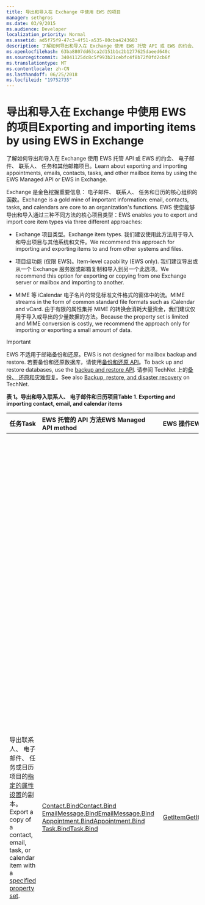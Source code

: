 ```yaml
---
title: 导出和导入在 Exchange 中使用 EWS 的项目
manager: sethgros
ms.date: 03/9/2015
ms.audience: Developer
localization_priority: Normal
ms.assetid: ad5f75f9-47c3-4f51-a535-80cba4243683
description: 了解如何导出和导入在 Exchange 使用 EWS 托管 API 或 EWS 的约会、 电子邮件、 联系人、 任务和其他邮箱项目。
ms.openlocfilehash: 63ba8807dd63ca2d151b1c2b1277625daeed640c
ms.sourcegitcommit: 34041125dc8c5f993b21cebfc4f8b72f0fd2cb6f
ms.translationtype: MT
ms.contentlocale: zh-CN
ms.lasthandoff: 06/25/2018
ms.locfileid: "19752735"
---
```

# <a name="exporting-and-importing-items-by-using-ews-in-exchange"></a><span data-ttu-id="5c121-103">导出和导入在 Exchange 中使用 EWS 的项目</span><span class="sxs-lookup"><span data-stu-id="5c121-103">Exporting and importing items by using EWS in Exchange</span></span>

<span data-ttu-id="5c121-104">了解如何导出和导入在 Exchange 使用 EWS 托管 API 或 EWS 的约会、 电子邮件、 联系人、 任务和其他邮箱项目。</span><span class="sxs-lookup"><span data-stu-id="5c121-104">Learn about exporting and importing appointments, emails, contacts, tasks, and other mailbox items by using the EWS Managed API or EWS in Exchange.</span></span> 
  
<span data-ttu-id="5c121-105">Exchange 是金色挖掘重要信息： 电子邮件、 联系人、 任务和日历的核心组织的函数。</span><span class="sxs-lookup"><span data-stu-id="5c121-105">Exchange is a gold mine of important information: email, contacts, tasks, and calendars are core to an organization's functions.</span></span> <span data-ttu-id="5c121-106">EWS 使您能够导出和导入通过三种不同方法的核心项目类型：</span><span class="sxs-lookup"><span data-stu-id="5c121-106">EWS enables you to export and import core item types via three different approaches:</span></span>
  
- <span data-ttu-id="5c121-107">Exchange 项目类型。</span><span class="sxs-lookup"><span data-stu-id="5c121-107">Exchange item types.</span></span> <span data-ttu-id="5c121-108">我们建议使用此方法用于导入和导出项目与其他系统和文件。</span><span class="sxs-lookup"><span data-stu-id="5c121-108">We recommend this approach for importing and exporting items to and from other systems and files.</span></span>
    
- <span data-ttu-id="5c121-109">项目级功能 (仅限 EWS)。</span><span class="sxs-lookup"><span data-stu-id="5c121-109">Item-level capability (EWS only).</span></span> <span data-ttu-id="5c121-110">我们建议导出或从一个 Exchange 服务器或邮箱复制和导入到另一个此选项。</span><span class="sxs-lookup"><span data-stu-id="5c121-110">We recommend this option for exporting or copying from one Exchange server or mailbox and importing to another.</span></span>
    
- <span data-ttu-id="5c121-111">MIME 等 iCalendar 电子名片的常见标准文件格式的窗体中的流。</span><span class="sxs-lookup"><span data-stu-id="5c121-111">MIME streams in the form of common standard file formats such as iCalendar and vCard.</span></span> <span data-ttu-id="5c121-112">由于有限的属性集并 MIME 的转换会消耗大量资金，我们建议仅用于导入或导出的少量数据的方法。</span><span class="sxs-lookup"><span data-stu-id="5c121-112">Because the property set is limited and MIME conversion is costly, we recommend the approach only for importing or exporting a small amount of data.</span></span>
    
> [!IMPORTANT]
> <span data-ttu-id="5c121-113">EWS 不适用于邮箱备份和还原。</span><span class="sxs-lookup"><span data-stu-id="5c121-113">EWS is not designed for mailbox backup and restore.</span></span> <span data-ttu-id="5c121-114">若要备份和还原数据库，请使用[备份和还原 API](../backup-restore/backup-and-restore-for-exchange-2013.md)。</span><span class="sxs-lookup"><span data-stu-id="5c121-114">To back up and restore databases, use the [backup and restore API](../backup-restore/backup-and-restore-for-exchange-2013.md).</span></span> <span data-ttu-id="5c121-115">请参阅 TechNet 上的[备份、 还原和灾难恢复](http://technet.microsoft.com/zh-cn/library/dd876874%28v=exchg.150%29.aspx)。</span><span class="sxs-lookup"><span data-stu-id="5c121-115">See also [Backup, restore, and disaster recovery](http://technet.microsoft.com/zh-cn/library/dd876874%28v=exchg.150%29.aspx) on TechNet.</span></span> 
  
<span data-ttu-id="5c121-116">**表 1。导出和导入联系人、 电子邮件和日历项目**</span><span class="sxs-lookup"><span data-stu-id="5c121-116">**Table 1. Exporting and importing contact, email, and calendar items**</span></span>

|<span data-ttu-id="5c121-117">**任务**</span><span class="sxs-lookup"><span data-stu-id="5c121-117">**Task**</span></span>|<span data-ttu-id="5c121-118">**EWS 托管的 API 方法**</span><span class="sxs-lookup"><span data-stu-id="5c121-118">**EWS Managed API method**</span></span>|<span data-ttu-id="5c121-119">**EWS 操作**</span><span class="sxs-lookup"><span data-stu-id="5c121-119">**EWS operation**</span></span>|<span data-ttu-id="5c121-120">**备注**</span><span class="sxs-lookup"><span data-stu-id="5c121-120">**Notes**</span></span>|
|:-----|:-----|:-----|:-----|
|<span data-ttu-id="5c121-121">导出联系人、 电子邮件、 任务或日历项目的[指定的属性设置](properties-and-extended-properties-in-ews-in-exchange.md)的副本。</span><span class="sxs-lookup"><span data-stu-id="5c121-121">Export a copy of a contact, email, task, or calendar item with a [specified property set](properties-and-extended-properties-in-ews-in-exchange.md).</span></span>  <br/> |[<span data-ttu-id="5c121-122">Contact.Bind</span><span class="sxs-lookup"><span data-stu-id="5c121-122">Contact.Bind</span></span>](http://msdn.microsoft.com/zh-cn/library/microsoft.exchange.webservices.data.contact.bind%28v=exchg.80%29.aspx) <br/> [<span data-ttu-id="5c121-123">EmailMessage.Bind</span><span class="sxs-lookup"><span data-stu-id="5c121-123">EmailMessage.Bind</span></span>](http://msdn.microsoft.com/zh-cn/library/microsoft.exchange.webservices.data.emailmessage.bind%28v=exchg.80%29.aspx) <br/> [<span data-ttu-id="5c121-124">Appointment.Bind</span><span class="sxs-lookup"><span data-stu-id="5c121-124">Appointment.Bind</span></span>](http://msdn.microsoft.com/zh-cn/library/microsoft.exchange.webservices.data.appointment.bind%28v=exchg.80%29.aspx) <br/> [<span data-ttu-id="5c121-125">Task.Bind</span><span class="sxs-lookup"><span data-stu-id="5c121-125">Task.Bind</span></span>](http://msdn.microsoft.com/zh-cn/library/microsoft.exchange.webservices.data.task.bind%28v=exchg.80%29.aspx) <br/> |[<span data-ttu-id="5c121-126">GetItem</span><span class="sxs-lookup"><span data-stu-id="5c121-126">GetItem</span></span>](http://msdn.microsoft.com/library/e3590b8b-c2a7-4dad-a014-6360197b68e4%28Office.15%29.aspx) <br/> |<span data-ttu-id="5c121-127">如果您将邮箱项目导出到另一个非 Exchange 系统或 （包括电子名片和 iCal 文件类型） 文件，我们建议此选项。</span><span class="sxs-lookup"><span data-stu-id="5c121-127">We recommend this option if you're exporting mailbox items to another non-Exchange system or file (including vCard and iCal file types).</span></span> <span data-ttu-id="5c121-128">因为您可以控制导出的属性集，并且性能更佳的 Exchange 服务器，这通常是最佳选项。</span><span class="sxs-lookup"><span data-stu-id="5c121-128">Because you have control over the exported property set, and because performance is better for the Exchange server, this is generally the best option.</span></span>  <br/> <span data-ttu-id="5c121-129">根据属性设置邮箱的项，并注意可能在项目设置的非架构化属性标识符 （扩展属性） 的所有应用程序是否，此选项可能不会产生完全保真的副本。</span><span class="sxs-lookup"><span data-stu-id="5c121-129">Depending on the properties set on a mailbox item, and whether your application is aware of all of the non-schematized property identifiers (extended properties) that might be set on an item, this option might not produce a full-fidelity copy.</span></span>  <br/> <span data-ttu-id="5c121-130">这些方法和操作提供项目的属性以及任何请求的扩展的属性架构化的的集。</span><span class="sxs-lookup"><span data-stu-id="5c121-130">These methods and operation provide the schematized set of properties for an item plus any requested extended properties.</span></span> <span data-ttu-id="5c121-131">**绑定**方法或**GetItem**操作只能提供完全保真的导出的项目如果您知道项目设置的扩展的属性。</span><span class="sxs-lookup"><span data-stu-id="5c121-131">The **Bind** method or **GetItem** operation can only provide full-fidelity export of items if you know the extended properties that are set on an item.</span></span> <span data-ttu-id="5c121-132">您可以请求的所有已知的[扩展的属性](properties-and-extended-properties-in-ews-in-exchange.md)启用全保真方式。</span><span class="sxs-lookup"><span data-stu-id="5c121-132">You can request all the known [extended properties](properties-and-extended-properties-in-ews-in-exchange.md) to enable full fidelity.</span></span>  <br/> <span data-ttu-id="5c121-133">> [!TIP]> 您可以使用 EWS 托管 API 中的跟踪功能要获取的 XML 表示形式导出的项目。</span><span class="sxs-lookup"><span data-stu-id="5c121-133">> [!TIP]> You can use the tracing feature in the EWS Managed API to get the XML representation of exported items.</span></span>           <span data-ttu-id="5c121-134">有关详细信息，请参阅[导出一项插入自定义格式](how-to-export-items-by-using-ews-in-exchange.md#bk_exportcustom)。</span><span class="sxs-lookup"><span data-stu-id="5c121-134">For more information, see [Export an item into a custom format](how-to-export-items-by-using-ews-in-exchange.md#bk_exportcustom).</span></span>  <br/> |
|<span data-ttu-id="5c121-135">导入联系人、 电子邮件、 任务中或[指定的属性设置](properties-and-extended-properties-in-ews-in-exchange.md)的日历项目的副本。</span><span class="sxs-lookup"><span data-stu-id="5c121-135">Import a copy of a contact, email, task, or calendar item with a [specified property set](properties-and-extended-properties-in-ews-in-exchange.md).</span></span>  <br/> |[<span data-ttu-id="5c121-136">Contact.Save</span><span class="sxs-lookup"><span data-stu-id="5c121-136">Contact.Save</span></span>](http://msdn.microsoft.com/zh-cn/library/microsoft.exchange.webservices.data.contact.save%28v=exchg.80%29.aspx) <br/> [<span data-ttu-id="5c121-137">EmailMessage.Save</span><span class="sxs-lookup"><span data-stu-id="5c121-137">EmailMessage.Save</span></span>](http://msdn.microsoft.com/zh-cn/library/microsoft.exchange.webservices.data.emailmessage.save%28v=exchg.80%29.aspx) <br/> [<span data-ttu-id="5c121-138">Appointment.Save</span><span class="sxs-lookup"><span data-stu-id="5c121-138">Appointment.Save</span></span>](http://msdn.microsoft.com/zh-cn/library/microsoft.exchange.webservices.data.appointment.save%28v=exchg.80%29.aspx) <br/> [<span data-ttu-id="5c121-139">Task.Save</span><span class="sxs-lookup"><span data-stu-id="5c121-139">Task.Save</span></span>](http://msdn.microsoft.com/zh-cn/library/microsoft.exchange.webservices.data.task.save%28v=exchg.80%29.aspx) <br/> |[<span data-ttu-id="5c121-140">CreateItem</span><span class="sxs-lookup"><span data-stu-id="5c121-140">CreateItem</span></span>](http://msdn.microsoft.com/library/78a52120-f1d0-4ed7-8748-436e554f75b6%28Office.15%29.aspx) <br/> |<span data-ttu-id="5c121-141">我们建议将邮箱项目导入到 Exchange 此选项。</span><span class="sxs-lookup"><span data-stu-id="5c121-141">We recommend this option for importing mailbox items into Exchange.</span></span> <span data-ttu-id="5c121-142">您可能需要对一些项目类型的特殊属性设置为了维护导入的项的状态。</span><span class="sxs-lookup"><span data-stu-id="5c121-142">You might have to set special properties on some item types in order to maintain the state of the imported item.</span></span> <span data-ttu-id="5c121-143">由 Exchange 而非客户端仅设置某些属性，因为它并不总是可能需要完全保真的导入。</span><span class="sxs-lookup"><span data-stu-id="5c121-143">Because some properties are only set by Exchange and not by clients, it's not always possible to have a full-fidelity import.</span></span>  <br/> <span data-ttu-id="5c121-144">例如，您无法导入与与会者的会议邮箱因为 Exchange 将组织者和与会者之间的关系。</span><span class="sxs-lookup"><span data-stu-id="5c121-144">For example, you cannot import a meeting with attendees into a mailbox because Exchange sets the relationships between the organizer and attendees.</span></span> <span data-ttu-id="5c121-145">仅可以通过发送组织者和与会者接收和响应会议请求中建立这种关系。</span><span class="sxs-lookup"><span data-stu-id="5c121-145">This relationship can only be established by organizers sending and attendees receiving and responding to the meeting request.</span></span>  <br/> <span data-ttu-id="5c121-146">Exchange 中的**约会**对象可以具有复杂的关系和设置。</span><span class="sxs-lookup"><span data-stu-id="5c121-146">**Appointment** objects in Exchange can have complex relationships and settings.</span></span> <span data-ttu-id="5c121-147">有与会者 （会议） 的约会具有会议组织者和与会者将联系在一起的设置。</span><span class="sxs-lookup"><span data-stu-id="5c121-147">Appointments that have attendees (meetings) have settings that tie together the meeting organizer and meeting attendees.</span></span> <span data-ttu-id="5c121-148">导出和导入约会时，不会保留这些设置。</span><span class="sxs-lookup"><span data-stu-id="5c121-148">These settings are not maintained when you export and import appointments.</span></span> <span data-ttu-id="5c121-149">以编程方式重新建立会议组织者/attendee 关系直接对约会不支持。</span><span class="sxs-lookup"><span data-stu-id="5c121-149">Programmatically reestablishing meeting organizer/attendee relationships directly on the appointments is not supported.</span></span> <span data-ttu-id="5c121-150">您具有的重新建立这些关系执行选项然后后处理导入后，具有管理器重新发送会议并已接受会议的与会者。</span><span class="sxs-lookup"><span data-stu-id="5c121-150">An option you do have for reestablishing those relationships is to perform post-processing after an import, then have an organizer resend the meetings and have the attendees accept the meetings.</span></span> <span data-ttu-id="5c121-151">您可以使用 Exchange 模拟组织者和与会者发起呼叫。</span><span class="sxs-lookup"><span data-stu-id="5c121-151">You can use Exchange impersonation to make the calls for both the organizer and the attendees.</span></span> <span data-ttu-id="5c121-152">若要避免错误地与邮箱中的其他会议的会议导入前，您应更改**Appointment**对象的 UID 属性。</span><span class="sxs-lookup"><span data-stu-id="5c121-152">You should change the UID property of the **Appointment** object before you import to avoid having meetings be incorrectly related to other meetings in a mailbox.</span></span>  <br/> |
|<span data-ttu-id="5c121-153">导出联系人、 电子邮件、 任务或日历项完全保真的的副本。</span><span class="sxs-lookup"><span data-stu-id="5c121-153">Export a copy of a contact, email, task, or calendar item in full-fidelity.</span></span>  <br/> |<span data-ttu-id="5c121-154">不适用</span><span class="sxs-lookup"><span data-stu-id="5c121-154">Not applicable</span></span>  <br/> |[<span data-ttu-id="5c121-155">ExportItems</span><span class="sxs-lookup"><span data-stu-id="5c121-155">ExportItems</span></span>](http://msdn.microsoft.com/library/e2846abb-0b16-4732-bbd8-038a674672f6%28Office.15%29.aspx) <br/> |<span data-ttu-id="5c121-156">这是用于导出要导入回 Exchange 邮箱的邮箱项目的最佳选项。</span><span class="sxs-lookup"><span data-stu-id="5c121-156">This is the best option for exporting mailbox items that you want to import back into an Exchange mailbox.</span></span> <span data-ttu-id="5c121-157">您可以使用此选项可邮箱之间复制项。</span><span class="sxs-lookup"><span data-stu-id="5c121-157">You can also use this option to copy items between mailboxes.</span></span> <span data-ttu-id="5c121-158">**ExportItems**操作提供不透明的数据流，代表可用于邮箱之间移动信息的项目。</span><span class="sxs-lookup"><span data-stu-id="5c121-158">The **ExportItems** operation provides an opaque stream that represents the item that you can use to move information between mailboxes.</span></span> <span data-ttu-id="5c121-159">您可以使用[GetItem](http://msdn.microsoft.com/library/e3590b8b-c2a7-4dad-a014-6360197b68e4%28Office.15%29.aspx)操作**ExportItems**使查找另一个系统中的项的索引。</span><span class="sxs-lookup"><span data-stu-id="5c121-159">You can use **ExportItems** with the [GetItem](http://msdn.microsoft.com/library/e3590b8b-c2a7-4dad-a014-6360197b68e4%28Office.15%29.aspx) operation to make an index for finding the items in another system.</span></span> <span data-ttu-id="5c121-160">不能更改导出流。</span><span class="sxs-lookup"><span data-stu-id="5c121-160">You cannot change the export stream.</span></span>  <br/> <span data-ttu-id="5c121-161">有关详细信息，请参阅[导出全保真方式项目](how-to-export-items-by-using-ews-in-exchange.md#bk_exportfullfidelity)。</span><span class="sxs-lookup"><span data-stu-id="5c121-161">For more information, see [Export items with full fidelity](how-to-export-items-by-using-ews-in-exchange.md#bk_exportfullfidelity).</span></span>  <br/> |
|<span data-ttu-id="5c121-162">导入联系人、 电子邮件、 任务或完全保真的中的日历项目的副本。</span><span class="sxs-lookup"><span data-stu-id="5c121-162">Import a copy of a contact, email, task, or calendar item in full-fidelity.</span></span>  <br/> |<span data-ttu-id="5c121-163">不适用</span><span class="sxs-lookup"><span data-stu-id="5c121-163">Not applicable</span></span>  <br/> |[<span data-ttu-id="5c121-164">UploadItems</span><span class="sxs-lookup"><span data-stu-id="5c121-164">UploadItems</span></span>](http://msdn.microsoft.com/library/a88cbe99-7968-454d-a545-4f92c330909f%28Office.15%29.aspx) <br/> |<span data-ttu-id="5c121-165">这是唯一的选项的导入**ExportItems**操作已导出的项目。</span><span class="sxs-lookup"><span data-stu-id="5c121-165">This is the only option for importing items that were exported by the **ExportItems** operation.</span></span>  <br/> |
|<span data-ttu-id="5c121-166">将一个联系人、 电子邮件或日历项一份导出为 MIME 流常见的文件类型。</span><span class="sxs-lookup"><span data-stu-id="5c121-166">Export a copy of a contact, email, or calendar item as a MIME stream for a common file type.</span></span>  <br/> |[<span data-ttu-id="5c121-167">Contact.Bind</span><span class="sxs-lookup"><span data-stu-id="5c121-167">Contact.Bind</span></span>](http://msdn.microsoft.com/zh-cn/library/microsoft.exchange.webservices.data.contact.bind%28v=exchg.80%29.aspx) <br/> [<span data-ttu-id="5c121-168">EmailMessage.Bind</span><span class="sxs-lookup"><span data-stu-id="5c121-168">EmailMessage.Bind</span></span>](http://msdn.microsoft.com/zh-cn/library/microsoft.exchange.webservices.data.emailmessage.bind%28v=exchg.80%29.aspx) <br/> [<span data-ttu-id="5c121-169">Appointment.Bind</span><span class="sxs-lookup"><span data-stu-id="5c121-169">Appointment.Bind</span></span>](http://msdn.microsoft.com/zh-cn/library/microsoft.exchange.webservices.data.appointment.bind%28v=exchg.80%29.aspx) <br/> |<span data-ttu-id="5c121-170">**GetItem**</span><span class="sxs-lookup"><span data-stu-id="5c121-170">**GetItem**</span></span> <br/> |<span data-ttu-id="5c121-171">[MimeContent](http://msdn.microsoft.com/zh-cn/library/microsoft.exchange.webservices.data.item.mimecontent%28v=exchg.80%29.aspx)属性可用于获取项目的 MIME 流表示形式。</span><span class="sxs-lookup"><span data-stu-id="5c121-171">You can use the [MimeContent](http://msdn.microsoft.com/zh-cn/library/microsoft.exchange.webservices.data.item.mimecontent%28v=exchg.80%29.aspx) property to get the MIME stream representation of an item.</span></span>  <br/> <span data-ttu-id="5c121-172">这将在项目上提供基本的所有属性的子集。</span><span class="sxs-lookup"><span data-stu-id="5c121-172">This will provide a basic subset of all the properties on an item.</span></span> <span data-ttu-id="5c121-173">作为最佳实践，只能使用一次性操作 MIME 流。</span><span class="sxs-lookup"><span data-stu-id="5c121-173">As a best practice, only use the MIME stream for one-off operations.</span></span> <span data-ttu-id="5c121-174">不依赖于 MIME 的较大且常用导入/导出的项目，因为 Exchange 执行内容转换为 MIME，这会影响性能。</span><span class="sxs-lookup"><span data-stu-id="5c121-174">Do not rely on MIME for large and frequent importing/exporting of items, because Exchange performs content conversion for the MIME and this can affect performance.</span></span>  <br/> <span data-ttu-id="5c121-175">**联系人**MIME 流是一个[vCard](http://www.faqs.org/rfcs/rfc2426.mdl) (.vcf) 文件。</span><span class="sxs-lookup"><span data-stu-id="5c121-175">The **Contact** MIME stream is a [vCard](http://www.faqs.org/rfcs/rfc2426.mdl) (.vcf) file.</span></span> <span data-ttu-id="5c121-176">根据联系人设置的属性，这可能不会产生完全保真的副本。</span><span class="sxs-lookup"><span data-stu-id="5c121-176">Depending on the properties set on a contact, this might not produce a full-fidelity copy.</span></span> <span data-ttu-id="5c121-177">请注意，您无法使用该电子名片 MIME 流来导入联系人。</span><span class="sxs-lookup"><span data-stu-id="5c121-177">Note that you cannot import a contact by using the vCard MIME stream.</span></span> <span data-ttu-id="5c121-178">若要了解详细信息，请参阅[导出到一个 vCard 文件联系人](how-to-export-items-by-using-ews-in-exchange.md#bk_exportvcardmime)。</span><span class="sxs-lookup"><span data-stu-id="5c121-178">To learn more, see [Export a contact into a vCard file](how-to-export-items-by-using-ews-in-exchange.md#bk_exportvcardmime).</span></span>  <br/> <span data-ttu-id="5c121-179">**EmailMessage** MIME 流是一个.eml 文件。</span><span class="sxs-lookup"><span data-stu-id="5c121-179">The **EmailMessage** MIME stream is an .eml file.</span></span> <span data-ttu-id="5c121-180">.Eml 格式是方便，因为 Outlook 和其他电子邮件客户端可以发现它。</span><span class="sxs-lookup"><span data-stu-id="5c121-180">The .eml format is convenient because Outlook and other email clients can identify it.</span></span> <span data-ttu-id="5c121-181">MIME 流还可用于创建.mht 文件，这是因为许多浏览器可以使用该文件类型方便。</span><span class="sxs-lookup"><span data-stu-id="5c121-181">You can also use the MIME stream to create an .mht file, which is convenient because many browsers can use that file type.</span></span> <span data-ttu-id="5c121-182">EWS 不用于导出到的.msg 文件的电子邮件提供.msg 文件流。</span><span class="sxs-lookup"><span data-stu-id="5c121-182">EWS doesn't provide a .msg file stream for exporting an email to a .msg file.</span></span> <span data-ttu-id="5c121-183">用于导出.msg 文件的选项是为[构造。MSG 文件](http://msdn.microsoft.com/zh-cn/library/cc463912%28v=EXCHG.80%29.aspx)从**EmailMessage.Bind**方法或**GetItem**操作的结果呼叫，或使用第三方 API 调用 EWS 和构造从结果.msg 文件。</span><span class="sxs-lookup"><span data-stu-id="5c121-183">Your options for exporting an .msg file are to either [construct an .MSG file](http://msdn.microsoft.com/zh-cn/library/cc463912%28v=EXCHG.80%29.aspx) from the results of an **EmailMessage.Bind** method or **GetItem** operation call, or use a third-party API that calls EWS and constructs the .msg file from the results.</span></span> <span data-ttu-id="5c121-184">有关详细信息，请参阅[导出电子邮件以.eml 文件](how-to-export-items-by-using-ews-in-exchange.md#bk_exportemailmime)。</span><span class="sxs-lookup"><span data-stu-id="5c121-184">For more information, see [Export an email as an .eml file](how-to-export-items-by-using-ews-in-exchange.md#bk_exportemailmime).</span></span>  <br/> <span data-ttu-id="5c121-185">**约会**MIME 流是一个 iCal (.ics) 文件。</span><span class="sxs-lookup"><span data-stu-id="5c121-185">The **Appointment** MIME stream is an iCal (.ics) file.</span></span> <span data-ttu-id="5c121-186">.Ics 格式是方便，因为 Outlook 和其他电子邮件客户端可以发现它。</span><span class="sxs-lookup"><span data-stu-id="5c121-186">The .ics format is convenient because Outlook and other email clients can identify it.</span></span> <span data-ttu-id="5c121-187">这不是因为 MIME 用于将 stream 中不提供与会者信息导出会议的可行选项。</span><span class="sxs-lookup"><span data-stu-id="5c121-187">This is not a viable option for exporting meetings because attendee information is not provided in the MIME stream.</span></span> <span data-ttu-id="5c121-188">附件和其他属性可能不会包含 MIME 用于将 stream 中。</span><span class="sxs-lookup"><span data-stu-id="5c121-188">Attachments and other properties might not be included in the MIME stream.</span></span> <span data-ttu-id="5c121-189">请考虑构建 iCal 格式从[Appointment](http://msdn.microsoft.com/zh-cn/library/microsoft.exchange.webservices.data.appointment%28v=exchg.80%29.aspx)对象或从由**GetItem**操作返回的 XML。</span><span class="sxs-lookup"><span data-stu-id="5c121-189">Consider constructing the iCal format from either the [Appointment](http://msdn.microsoft.com/zh-cn/library/microsoft.exchange.webservices.data.appointment%28v=exchg.80%29.aspx) object or from the XML returned by the **GetItem** operation.</span></span> <span data-ttu-id="5c121-190">这种方式，您可以捕获多个 Exchange 属性与扩展属性 ("x 属性) iCal 文件中。</span><span class="sxs-lookup"><span data-stu-id="5c121-190">This way, you can capture more of the Exchange properties with extended properties ("X-' properties) in the iCal file.</span></span> <span data-ttu-id="5c121-191">您还可以导出的 XML 表单中的约会。</span><span class="sxs-lookup"><span data-stu-id="5c121-191">You can also export an appointment in XML form.</span></span> <span data-ttu-id="5c121-192">调用**GetItem**操作并保存在您的系统的 XML。</span><span class="sxs-lookup"><span data-stu-id="5c121-192">Call the **GetItem** operation and save the XML in your system.</span></span> <span data-ttu-id="5c121-193">您可以使用 EWS 托管 API 中的[跟踪功能](how-to-trace-requests-responses-to-troubleshoot-ews-managed-api-applications.md)捕获的 XML，置于 XML 数据库。</span><span class="sxs-lookup"><span data-stu-id="5c121-193">You can also use the [tracing functionality](how-to-trace-requests-responses-to-troubleshoot-ews-managed-api-applications.md) in the EWS Managed API to capture the XML to put in an XML database.</span></span> <span data-ttu-id="5c121-194">有关详细信息，请参阅[导出 iCal 文件形式的约会](how-to-export-items-by-using-ews-in-exchange.md#bk_exporticalmime)。</span><span class="sxs-lookup"><span data-stu-id="5c121-194">For more information, see [Exporting an appointment as an iCal file](how-to-export-items-by-using-ews-in-exchange.md#bk_exporticalmime).</span></span>  <br/> |
|<span data-ttu-id="5c121-195">导入作为 MIME 流常见的文件类型的电子邮件或日历项目的副本。</span><span class="sxs-lookup"><span data-stu-id="5c121-195">Import a copy of an email or calendar item as a MIME stream for a common file type.</span></span>  <br/> |[<span data-ttu-id="5c121-196">EmailMessage.Save</span><span class="sxs-lookup"><span data-stu-id="5c121-196">EmailMessage.Save</span></span>](http://msdn.microsoft.com/zh-cn/library/microsoft.exchange.webservices.data.emailmessage.save%28v=exchg.80%29.aspx) <br/> [<span data-ttu-id="5c121-197">Appointment.Save</span><span class="sxs-lookup"><span data-stu-id="5c121-197">Appointment.Save</span></span>](http://msdn.microsoft.com/zh-cn/library/microsoft.exchange.webservices.data.appointment.save%28v=exchg.80%29.aspx) <br/> |<span data-ttu-id="5c121-198">**CreateItem**</span><span class="sxs-lookup"><span data-stu-id="5c121-198">**CreateItem**</span></span> <br/> |<span data-ttu-id="5c121-199">您可以通过**EmailMessage**或**约会**对象上使用**MimeContent**属性导入.eml 或.ics 文件。</span><span class="sxs-lookup"><span data-stu-id="5c121-199">You can import an .eml or .ics file by using the **MimeContent** property on an **EmailMessage** or **Appointment** object.</span></span> <span data-ttu-id="5c121-200">您需要设置[PidTagMessageFlags (0x0E07)](http://msdn.microsoft.com/zh-cn/library/office/cc839733%28v=office.15%29.aspx)如果电子邮件不是草稿扩展属性。</span><span class="sxs-lookup"><span data-stu-id="5c121-200">You will need to set the [PidTagMessageFlags (0x0E07)](http://msdn.microsoft.com/zh-cn/library/office/cc839733%28v=office.15%29.aspx) extended property if the email is not a draft.</span></span>  <br/> <span data-ttu-id="5c121-201">此方法不能用于导入会议。</span><span class="sxs-lookup"><span data-stu-id="5c121-201">You cannot use this approach to import meetings.</span></span>  <br/> |
   
## <a name="alternatives-to-exporting-and-importing-items-by-using-ews"></a><span data-ttu-id="5c121-202">替代项为导出和导入使用 EWS 的项目</span><span class="sxs-lookup"><span data-stu-id="5c121-202">Alternatives to exporting and importing items by using EWS</span></span>
<span data-ttu-id="5c121-203"><a name="alternatives"> </a></span><span class="sxs-lookup"><span data-stu-id="5c121-203"></span></span>

<span data-ttu-id="5c121-204">其他选项供 exporing 和导入项目与 Exchange 邮箱。</span><span class="sxs-lookup"><span data-stu-id="5c121-204">Other options are available for exporing and importing items to and from an Exchange mailbox.</span></span> <span data-ttu-id="5c121-205">设计导入和导出策略的时要考虑的一些方法如下：</span><span class="sxs-lookup"><span data-stu-id="5c121-205">The following are some ideas to consider when you design your import and export strategy:</span></span>
  
- <span data-ttu-id="5c121-206">使用 PowerShell 调用 EWS 和设置输出格式到.csv 文件。</span><span class="sxs-lookup"><span data-stu-id="5c121-206">Use PowerShell to call EWS and format the output into a .csv file.</span></span>
    
- <span data-ttu-id="5c121-207">使用实现 MAPI 导出和导入项目的第三方库。</span><span class="sxs-lookup"><span data-stu-id="5c121-207">Use third-party libraries that implement MAPI to export and import items.</span></span> <span data-ttu-id="5c121-208">第三方库的转换为.msg 文件的 EWS 太均可用。</span><span class="sxs-lookup"><span data-stu-id="5c121-208">Third-party libraries that convert EWS to .msg files are available too.</span></span>
    
- <span data-ttu-id="5c121-209">使用 Exchange 命令行管理程序和[MailboxImportRequest](http://technet.microsoft.com/zh-cn/library/ff607310%28v=exchg.150%29.aspx)和[MailboxExportRequest](http://technet.microsoft.com/zh-cn/library/ff607299%28v=exchg.150%29.aspx) cmdlet 为[满足邮箱导入和导出请求](http://technet.microsoft.com/zh-cn/library/ee633455%28v=exchg.150%29.aspx)。</span><span class="sxs-lookup"><span data-stu-id="5c121-209">Use the Exchange Management Shell and the [MailboxImportRequest](http://technet.microsoft.com/zh-cn/library/ff607310%28v=exchg.150%29.aspx) and [MailboxExportRequest](http://technet.microsoft.com/zh-cn/library/ff607299%28v=exchg.150%29.aspx) cmdlets to [fulfill mailbox import and export requests](http://technet.microsoft.com/zh-cn/library/ee633455%28v=exchg.150%29.aspx).</span></span> 
    
- <span data-ttu-id="5c121-210">使用[Outlook 的导入选项](http://office.microsoft.com/en-us/outlook-help/import-outlook-items-from-an-outlook-data-file-pst-HA102505743.aspx)导入和导出的项目。</span><span class="sxs-lookup"><span data-stu-id="5c121-210">Use [Outlook's import options](http://office.microsoft.com/en-us/outlook-help/import-outlook-items-from-an-outlook-data-file-pst-HA102505743.aspx) to import and export items.</span></span> 
    
## <a name="in-this-section"></a><span data-ttu-id="5c121-211">本节内容</span><span class="sxs-lookup"><span data-stu-id="5c121-211">In this section</span></span>
<span data-ttu-id="5c121-212"><a name="alternatives"> </a></span><span class="sxs-lookup"><span data-stu-id="5c121-212"></span></span>

- [<span data-ttu-id="5c121-213">在 Exchange 使用 EWS 导出项目</span><span class="sxs-lookup"><span data-stu-id="5c121-213">Export items by using EWS in Exchange</span></span>](how-to-export-items-by-using-ews-in-exchange.md)
    
- [<span data-ttu-id="5c121-214">在 Exchange 使用 EWS 导入项目</span><span class="sxs-lookup"><span data-stu-id="5c121-214">Import items by using EWS in Exchange</span></span>](how-to-import-items-by-using-ews-in-exchange.md)
    
## <a name="see-also"></a><span data-ttu-id="5c121-215">另请参阅</span><span class="sxs-lookup"><span data-stu-id="5c121-215">See also</span></span>


- [<span data-ttu-id="5c121-216">备份、 还原和灾难恢复</span><span class="sxs-lookup"><span data-stu-id="5c121-216">Backup, Restore, and Disaster Recovery</span></span>](http://technet.microsoft.com/zh-cn/library/dd876874%28v=exchg.150%29.aspx)
    
- [<span data-ttu-id="5c121-217">日记功能</span><span class="sxs-lookup"><span data-stu-id="5c121-217">Journaling</span></span>](http://technet.microsoft.com/zh-cn/library/aa998649%28v=exchg.150%29.aspx)
    
- [<span data-ttu-id="5c121-218">Internet 日历和计划核心对象规范 (RFC 5545)</span><span class="sxs-lookup"><span data-stu-id="5c121-218">Internet Calendaring and Scheduling Core Object Specification (RFC 5545)</span></span>](http://tools.ietf.org/html/rfc5545)
    
- [<span data-ttu-id="5c121-219">邮箱同步和交换中的 EWS</span><span class="sxs-lookup"><span data-stu-id="5c121-219">Mailbox synchronization and EWS in Exchange</span></span>](mailbox-synchronization-and-ews-in-exchange.md)
    


